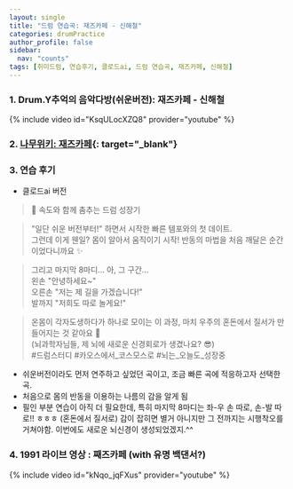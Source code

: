 ```yaml
---
layout: single
title: "드럼 연습곡: 재즈카페 - 신해철"
categories: drumPractice
author_profile: false
sidebar:
  nav: "counts"
tags: [취미드럼, 연습후기, 클로드ai, 드럼 연습곡, 재즈카페, 신해철]
---
```


### 1. Drum.Y추억의 음악다방(쉬운버전): 재즈카페 - 신해철

{% include video id="KsqULocXZQ8" provider="youtube" %}

### 2. [나무위키: 재즈카페](https://namu.wiki/w/%EC%9E%AC%EC%A6%88%20%EC%B9%B4%ED%8E%98?from=%EC%9E%AC%EC%A6%88%EC%B9%B4%ED%8E%98){: target="_blank"}

### 3. 연습 후기
- 클로드ai 버전
>🥁 속도와 함께 춤추는 드럼 성장기

>"일단 쉬운 버전부터!" 하면서 시작한 빠른 템포와의 첫 데이트.<br>
>그런데 이게 웬일? 몸이 알아서 움직이기 시작! 반동의 마법을 처음 깨달은 순간이었다니까요 ✨

>그리고 마지막 8마디... 아, 그 구간...<br>
>왼손 "안녕하세요~"<br>
>오른손 "저는 제 길을 가겠습니다!"<br>
>발까지 "저희도 따로 놀게요!"

>온몸이 각자도생하다가 하나로 모이는 이 과정, 마치 우주의 혼돈에서 질서가 만들어지는 것 같아요 🌌<br>
>(뇌과학자님들, 제 뇌에 새로운 신경회로가 생겼나요? 😎)<br>
>#드럼스터디 #카오스에서_코스모스로 #뇌는_오늘도_성장중

- 쉬운버전이라도 먼저 연주하고 싶었던 곡이고, 조금 빠른 곡에 적응하고자 선택한 곡.
- 처음으로 몸의 반동을 이용하는 나름의 감을 알게 됨
- 필인 부분 연습이 아직 더 필요한데, 특히 마지막 8마디는 좌-우 손 따로, 손-발 따로!! ㅎㅎㅎ (혼돈에서 질서로) 감이 잡히면 별거 아니지만 그 전까지는 시행착오를 거쳐야함. 이번에도 새로운 뇌신경이 생성되었겠지.^^

### 4. 1991 라이브 영상 : 째즈카페 (with 유명 백댄서?)

{% include video id="kNqo_jqFXus" provider="youtube" %}

